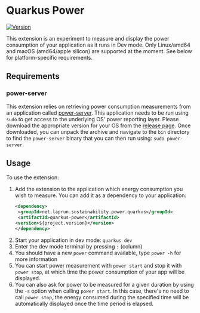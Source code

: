 # Quarkus Power

[![Version](https://img.shields.io/maven-central/v/io.quarkiverse.power/quarkus-power?logo=apache-maven&style=flat-square)](https://search.maven.org/artifact/io.quarkiverse.power/quarkus-power)

This extension is an experiment to measure and display the power consumption of your application as it runs in Dev mode.
Only Linux/amd64 and macOS (amd64/apple silicon) are supported at the moment. See below for platform-specific
requirements.

## Requirements

### power-server

This extension relies on retrieving power consumption measurements from an application
called [power-server](https://github.com/metacosm/power-server). This application needs to be run using `sudo` to get
access to the underlying OS' power reporting layer. Please download the appropriate version for your OS from
the [release page](https://github.com/metacosm/power-server/releases/). Once downloaded, you can unpack
the archive and navigate to the `bin` directory to find the `power-server` binary that you can then run
using: `sudo power-server`.

## Usage

To use the extension:

1. Add the extension to the application which energy consumption you wish to measure. You can add it as a dependency to
   your application:
    ```xml
   <dependency>
     <groupId>net.laprun.sustainability.power.quarkus</groupId>
     <artifactId>quarkus-power</artifactId>
    <version>${project.version}</version>
   </dependency>
   ``` 
2. Start your application in dev mode: `quarkus dev`
3. Enter the dev mode terminal by pressing `:` (column)
4. You should have a new `power` command available, type `power -h` for more information
5. You can start power measurement with `power start` and stop it with `power stop`, at which time the power consumption
   of your app will be displayed.
6. You can also ask for power to be measured for a given duration by using the `-s` option when
   calling `power start`. In this case, there's no need to call `power stop`, the energy consumed during the specified
   time will be automatically displayed once the time period is elapsed.